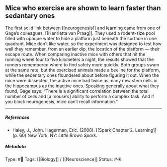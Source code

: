 ## Mice who exercise are shown to learn faster than sedantary ones  # 

The first solid link between [[neurogenesis]] and learning came from one of Gage’s colleagues, [[Henrietta van Praag]]. They used a rodent-size pool filled with opaque water to hide a platform just beneath the surface in one quadrant. Mice don’t like water, so the experiment was designed to test how well they remember, from an earlier dip, the location of the platform — their escape route. When comparing inactive mice with others that hit the running wheel four to five kilometers a night, the results showed that the runners remembered where to find safety more quickly. Both groups swam at the same rate, but the exercised animals made a beeline for the platform, while the sedentary ones floundered about before figuring it out. When the mice were dissected, the active mice had twice as many new stem cells in the hippocampus as the inactive ones. Speaking generally about what they found, Gage says: “There is a significant correlation between the total number of cells and [a mouse’s] ability to perform a complex task. And if you block neurogenesis, mice can’t recall information.”

___

##### References

- Haley, J., John. Hagerman, Eric. (2008). [[Spark Chapter 2. Learning]]  (p. 60) New York, NY: _Little Brown Spark_.

##### Metadata

Type: #🔴 
Tags: [[Biology]] / [[Neuroscience]] 
Status: #☀️ 